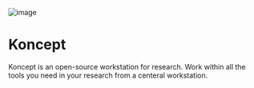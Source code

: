 ![image](https://github.com/Independent-Society-of-Knowledge/Koncept/assets/76442288/31deb777-0368-46e5-be06-1c1c40a94dc2)

# Koncept
Koncept is an open-source workstation for research. Work within all the tools you need in your research from a centeral workstation.
